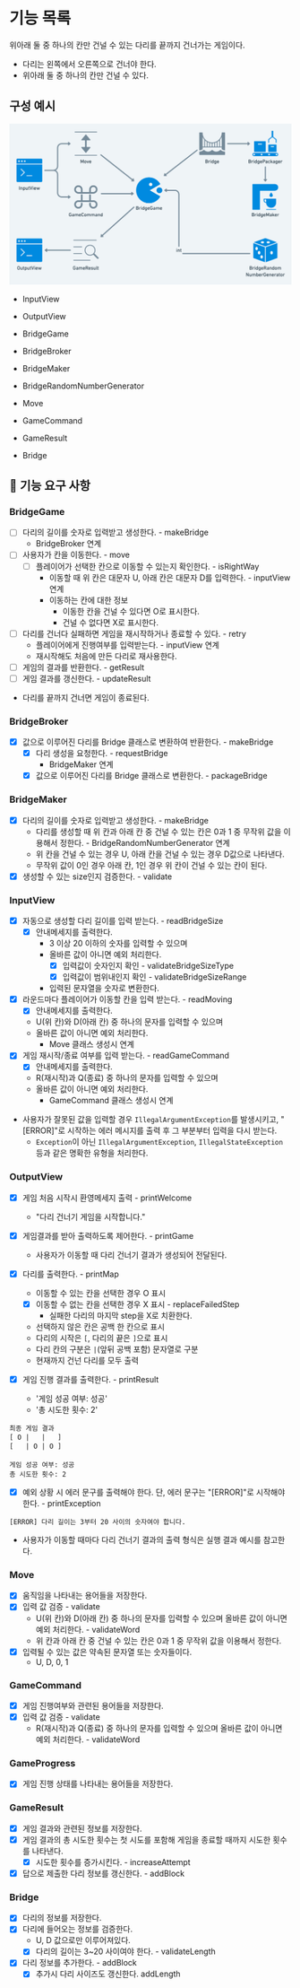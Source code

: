 # 기능 목록

위아래 둘 중 하나의 칸만 건널 수 있는 다리를 끝까지 건너가는 게임이다.

- 다리는 왼쪽에서 오른쪽으로 건너야 한다.
- 위아래 둘 중 하나의 칸만 건널 수 있다.

## 구성 예시

![img.png](img.png)

- InputView
- OutputView
- BridgeGame
- BridgeBroker
- BridgeMaker
- BridgeRandomNumberGenerator

- Move
- GameCommand
- GameResult
- Bridge

## 🚀 기능 요구 사항

### BridgeGame

- [ ] 다리의 길이를 숫자로 입력받고 생성한다. - makeBridge
    - BridgeBroker 연계
- [ ] 사용자가 칸을 이동한다. - move
    - [ ] 플레이어가 선택한 칸으로 이동할 수 있는지 확인한다. - isRightWay
        - 이동할 때 위 칸은 대문자 U, 아래 칸은 대문자 D를 입력한다. - inputView 연계
        - 이동하는 칸에 대한 정보
            - 이동한 칸을 건널 수 있다면 O로 표시한다.
            - 건널 수 없다면 X로 표시한다.
- [ ] 다리를 건너다 실패하면 게임을 재시작하거나 종료할 수 있다. - retry
    - 플레이어에게 진행여부를 입력받는다. - inputView 연계
    - 재시작해도 처음에 만든 다리로 재사용한다.
- [ ] 게임의 결과를 반환한다. - getResult
- [ ] 게임 결과를 갱신한다. - updateResult
- 다리를 끝까지 건너면 게임이 종료된다.

### BridgeBroker

- [x] 값으로 이루어진 다리를 Bridge 클래스로 변환하여 반환한다. - makeBridge
    - [x] 다리 생성을 요청한다. - requestBridge
        - BridgeMaker 연계
    - [x] 값으로 이루어진 다리를 Bridge 클래스로 변환한다. - packageBridge

### BridgeMaker

- [x] 다리의 길이를 숫자로 입력받고 생성한다. - makeBridge
    - 다리를 생성할 때 위 칸과 아래 칸 중 건널 수 있는 칸은 0과 1 중 무작위 값을 이용해서 정한다. - BridgeRandomNumberGenerator 연계
    - 위 칸을 건널 수 있는 경우 U, 아래 칸을 건널 수 있는 경우 D값으로 나타낸다.
    - 무작위 값이 0인 경우 아래 칸, 1인 경우 위 칸이 건널 수 있는 칸이 된다.
- [x] 생성할 수 있는 size인지 검증한다. - validate

### InputView

- [x] 자동으로 생성할 다리 길이를 입력 받는다. - readBridgeSize
  - [x] 안내메세지를 출력한다.
    - 3 이상 20 이하의 숫자를 입력할 수 있으며
    - 올바른 값이 아니면 예외 처리한다.
        - [x] 입력값이 숫자인지 확인 - validateBridgeSizeType
        - [x] 입력값이 범위내인지 확인 - validateBridgeSizeRange
    - 입력된 문자열을 숫자로 변환한다.
- [x] 라운드마다 플레이어가 이동할 칸을 입력 받는다. - readMoving
    - [x] 안내메세지를 출력한다.
    - U(위 칸)와 D(아래 칸) 중 하나의 문자를 입력할 수 있으며
    - 올바른 값이 아니면 예외 처리한다.
        - Move 클래스 생성시 연계
- [x] 게임 재시작/종료 여부를 입력 받는다. - readGameCommand
    - [x] 안내메세지를 출력한다.
    - R(재시작)과 Q(종료) 중 하나의 문자를 입력할 수 있으며
    - 올바른 값이 아니면 예외 처리한다.
        - GameCommand 클래스 생성시 연계
- 사용자가 잘못된 값을 입력할 경우 `IllegalArgumentException`를 발생시키고, "[ERROR]"로 시작하는 에러 메시지를 출력 후 그 부분부터 입력을 다시 받는다.
    - `Exception`이 아닌 `IllegalArgumentException`, `IllegalStateException` 등과 같은 명확한 유형을 처리한다.

### OutputView

- [x] 게임 처음 시작시 환영메세지 출력 - printWelcome
  - "다리 건너기 게임을 시작합니다."

- [x] 게임결과를 받아 출력하도록 제어한다. - printGame
  - 사용자가 이동할 때 다리 건너기 결과가 생성되어 전달된다.
- [x] 다리를 출력한다. - printMap
  - 이동할 수 있는 칸을 선택한 경우 O 표시
  - [x] 이동할 수 없는 칸을 선택한 경우 X 표시 - replaceFailedStep
    - 실패한 다리의 마지막 step을 X로 치환한다.
  - 선택하지 않은 칸은 공백 한 칸으로 표시
  - 다리의 시작은 `[`, 다리의 끝은 `]`으로 표시
  - 다리 칸의 구분은 ` | `(앞뒤 공백 포함) 문자열로 구분
  - 현재까지 건넌 다리를 모두 출력
- [x] 게임 진행 결과를 출력한다. - printResult
  - '게임 성공 여부: 성공'
  - '총 시도한 횟수: 2'

```
최종 게임 결과
[ O |   |   ]
[   | O | O ]

게임 성공 여부: 성공
총 시도한 횟수: 2
```

- [x] 예외 상황 시 에러 문구를 출력해야 한다. 단, 에러 문구는 "[ERROR]"로 시작해야 한다. - printException

```
[ERROR] 다리 길이는 3부터 20 사이의 숫자여야 합니다.
```

- 사용자가 이동할 때마다 다리 건너기 결과의 출력 형식은 실행 결과 예시를 참고한다.

### Move

- [x] 움직임을 나타내는 용어들을 저장한다.
- [x] 입력 값 검증 - validate
    - U(위 칸)와 D(아래 칸) 중 하나의 문자를 입력할 수 있으며 올바른 값이 아니면 예외 처리한다. - validateWord
    - 위 칸과 아래 칸 중 건널 수 있는 칸은 0과 1 중 무작위 값을 이용해서 정한다.
- [x] 입력될 수 있는 값은 약속된 문자열 또는 숫자들이다.
  - U, D, 0, 1

### GameCommand

- [x] 게임 진행여부와 관련된 용어들을 저장한다.
- [x] 입력 값 검증 - validate
    - R(재시작)과 Q(종료) 중 하나의 문자를 입력할 수 있으며 올바른 값이 아니면 예외 처리한다. - validateWord

### GameProgress
- [x] 게임 진행 상태를 나타내는 용어들을 저장한다.

### GameResult

- [x] 게임 결과와 관련된 정보를 저장한다.
- [x] 게임 결과의 총 시도한 횟수는 첫 시도를 포함해 게임을 종료할 때까지 시도한 횟수를 나타낸다.
  - [x] 시도한 횟수를 증가시킨다. - increaseAttempt
- [x] 답으로 제출한 다리 정보를 갱신한다. - addBlock

### Bridge

- [x] 다리의 정보를 저장한다.
- [x] 다리에 들어오는 정보를 검증한다.
  - U, D 값으로만 이루어져있다.
  - [x] 다리의 길이는 3~20 사이여야 한다. - validateLength
- [x] 다리 정보를 추가한다. - addBlock
  - [x] 추가시 다리 사이즈도 갱신한다. addLength
